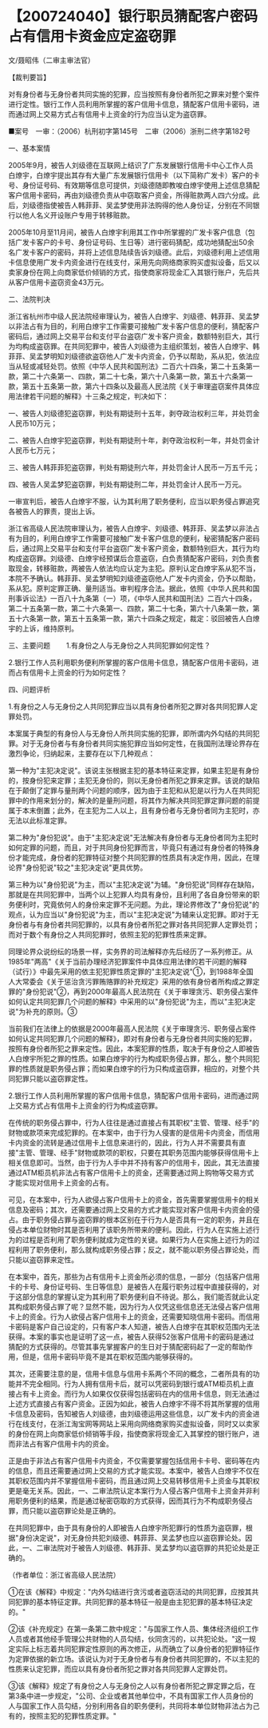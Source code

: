 # 【200724040】银行职员猜配客户密码占有信用卡资金应定盗窃罪

文/聂昭伟（二审主审法官）

【裁判要旨】

对有身份者与无身份者共同实施的犯罪，应当按照有身份者所犯之罪来对整个案件进行定性。银行工作人员利用所掌握的客户信用卡信息，猜配客户信用卡密码，进而通过网上交易方式占有信用卡上资金的行为应当认定为盗窃罪。

■案号　一审：（2006）杭刑初字第145号　二审（2006）浙刑二终字第182号

一、基本案情

2005年9月，被告人刘级德在互联网上结识了广东发展银行信用卡中心工作人员白燎宇，白燎宇提出其存有大量广东发展银行信用卡（以下简称广发卡）客户的卡号、身份证号码、有效期等信息可提供，刘级德随即教唆白燎宇使用上述信息猜配客户信用卡密码，再由刘级德负责从中窃取客户资金，所得赃款两人四六分成。此后，刘级德指使被告人韩菲菲、吴孟梦使用非法购得的他人身份证，分别在不同银行以他人名义开设账户专用于转移赃款。

2005年10月至11月间，被告人白燎宇利用其工作中所掌握的广发卡客户信息（包括广发卡客户的卡号、身份证号码、生日等）进行密码猜配，成功地猜配出50余名广发卡客户的密码，并将上述信息陆续告诉刘级德。此后，刘级德利用上述信用卡信息使用广发卡内资金进行在线支付，采用先向网络商家购买虚拟设备，后又以卖家身份在网上向商家低价倾销的方式，指使商家将现金汇入其银行账户，先后共从客户信用卡盗窃资金43万元。

二、法院判决

浙江省杭州市中级人民法院经审理认为，被告人白燎宇、刘级德、韩菲菲、吴孟梦以非法占有为目的，利用白燎宇工作需要可接触广发卡客户信息的便利，猜配客户密码后，通过网上交易平台和支付平台盗窃广发卡客户资金，数额特别巨大，其行为均构成盗窃罪。在共同犯罪中，被告人刘级德为主组织策划，被告人白燎宇、韩菲菲、吴孟梦明知刘级德欲盗窃他人广发卡内资金，仍予以帮助，系从犯，依法应当从轻或减轻处罚。依照《中华人民共和国刑法》二百六十四条，第二十五条第一款，第二十六条第一、四款，第二十七条，第六十八条第一款，第五十六条第一款，第五十五条第一款，第六十四条以及最高人民法院《关于审理盗窃案件具体应用法律若干问题的解释》十三条之规定，判决如下：

一、被告人刘级德犯盗窃罪，判处有期徒刑十五年，剥夺政治权利三年，并处罚金人民币10万元；

二、被告人白燎宇犯盗窃罪，判处有期徒刑十年，剥夺政治权利一年，并处罚金计人民币七万元；

三、被告人韩菲菲犯盗窃罪，判处有期徒刑六年，并处罚金计人民币一万五千元；

四、被告人吴孟梦犯盗窃罪，判处有期徒刑二年，并处罚金计人民币一万元。

一审宣判后，被告人白燎宇不服，认为其利用了职务便利，应当以职务侵占罪追究各被告人的罪责，提出上诉。

浙江省高级人民法院审理认为，被告人白燎宇、刘级德、韩菲菲、吴孟梦以非法占有为目的，利用白燎宇工作需要可接触广发卡客户信息的便利，秘密猜配客户密码后，通过网上交易平台和支付平台盗窃广发卡客户资金，数额特别巨大，其行为均构成盗窃罪。刘级德、白燎宇经预谋后合意盗窃，白负责猜配客户密码，刘负责套取现金，转移赃款，两被告人依法均应认定为主犯。原判认定白燎宇系从犯不当，本院不予确认。韩菲菲、吴孟梦明知刘级德盗窃他人广发卡内资金，仍予以帮助，系从犯。原判定罪正确、量刑适当。审判程序合法。据此，依照《中华人民共和国刑事诉讼法》一百八十九条第（一）项，《中华人民共和国刑法》二百六十四条，第二十五条第一款，第二十六条第一、四款，第二十七条，第六十八条第一款，第五十六条第一款，第五十五条第一款，第六十四条之规定，裁定：驳回被告人白燎宇的上诉，维持原判。

三、主要问题 　　1.有身份之人与无身份之人共同犯罪如何定性？

2.银行工作人员利用职务便利所掌握的客户信用卡信息，猜配客户信用卡密码，进而占有信用卡上资金的行为如何定性？

四、问题评析

1.有身份之人与无身份之人共同犯罪应当以具有身份者所犯之罪对各共同犯罪人定罪处罚。

本案属于典型的有身份人与无身份人所共同实施的犯罪，即所谓内外勾结的共同犯罪。对于无身份者与有身份者共同实施犯罪应当如何定性，在我国刑法理论界存在激烈争论，归纳起来，主要存在以下几种观点：

第一种为"主犯决定说"。该说主张根据主犯的基本特征来定罪，如果主犯是有身份的，按身份犯来定罪；主犯无身份的，则以无身份者所犯之罪来定罪。该说的缺陷在于颠倒了定罪与量刑两个问题的顺序，因为由于主犯和从犯是以行为人在共同犯罪中的作用来划分的，解决的是量刑问题，将其作为解决共同犯罪定罪问题的前提属于本末倒置；此外，在主犯为二人以上，且有身份者与无身份者同为主犯时，亦无法以此标准定罪。

第二种为"身份犯说"。由于"主犯决定说"无法解决有身份者与无身份者同为主犯时如何定罪的问题，而且，对于共同身份犯罪而言，毕竟只有通过有身份者的特殊身份才能完成，身份者的犯罪特征对整个共同犯罪的性质具有决定作用，因此，在理论界"身份犯说"较之"主犯决定说"更具优势。

第三种为以"身份犯说"为主，而以"主犯决定说"为辅。"身份犯说"同样存在缺陷，那就是在共同犯罪中，当两个以上犯罪人均具有身份，且利用了各自身份带来的职务便利时，究竟依何人的身份来定罪不无问题。为此，理论界修改了"身份犯说"的观点，认为应当以"身份犯说"为主，而以"主犯决定说"为辅来认定犯罪。即对于无身份者与有身份者共同犯罪的，以具有身份者所犯之罪对各共同犯罪人定罪处罚；而对于数个有身份之人共同犯罪时，依照主犯的犯罪性质来定罪。

同理论界众说纷纭的场景一样，实务界的司法解释亦先后经历了一系列修正。从1985年"两高"《关于当前办理经济犯罪案件中具体应用法律的若干问题的解释（试行）》中最先采用的依主犯犯罪性质定罪的"主犯决定说"①，到1988年全国人大常委会《关于惩治贪污罪贿赂罪的补充规定》采用的依有身份者所构成之罪定罪的"身份犯说"②，再到2000年最高人民法院在《关于审理贪污、职务侵占案件如何认定共同犯罪几个问题的解释》中采用的以"身份犯说"为主，而以"主犯决定说"为补充的原则。③

当前我们在法律上的依据是2000年最高人民法院《关于审理贪污、职务侵占案件如何认定共同犯罪几个问题的解释》，即对有身份者与无身份者共同实施的犯罪，按照有身份者所犯之罪来定性。因此，本案犯罪的性质，取决于有身份之人即被告人白燎宇所犯之罪的性质。如果白燎宇的行为构成职务侵占罪，那么，整个共同犯罪的性质就是职务侵占罪；而如果白燎宇的行为只构成盗窃罪，相应的，对整个共同犯罪只能以盗窃罪定性。

2.银行工作人员利用所掌握的客户信用卡信息，猜配客户信用卡密码，进而通过网上交易方式占有信用卡上资金的行为构成盗窃罪。

在传统的职务侵占罪中，行为人往往是通过直接占有其职权"主管、管理、经手"的财物或款项来完成犯罪的。在本案中，由于行为人侵害的是信用卡内资金，而信用卡内资金的流转是通过信用卡上信息来进行的，因此，行为人并不需要具有直接"主管、管理、经手"财物或款项的职权，只要在其职务范围内能够获得信用卡上相关信息即可。当然，由于行为人手中并不持有客户的信用卡，因此，其无法直接通过ATM柜员机非法占有客户信用卡上的资金，还需要通过网上购物等交易方式才能实现对信用卡上资金的占有。

可见，在本案中，行为人欲侵占客户信用卡上的资金，首先需要掌握信用卡的相关信息及密码；其次，还需要通过网上交易的方式才能实现对客户信用卡内资金的侵占。由于职务侵占罪与盗窃罪的根本区别在于行为人是否具有一定的职务，并且在侵占本单位财物时其是否利用了该职务所带来的便利。因此，行为人在实施上述行为的过程是否利用了职务便利就成为定性的关键。如果行为人在实施上述行为的过程利用了职务便利，那么就构成职务侵占罪；反之，就不能以职务侵占罪论处，而只能以盗窃罪来定性。

在本案中，首先，那些为占有信用卡上资金所必须的信息，一部分（包括客户信用卡的卡号、身份证号码、生日等信息）是被告人在履行职务过程中直接获得的，对于这部分信息的掌握认定为其利用了职务便利自不待说。那么，我们能否就此认定其构成职务侵占罪了呢？显然不能，因为行为人仅凭这些信息还无法侵占客户信用卡上的资金。行为人欲侵占客户信用卡上的资金，还需要知晓信用卡密码。而信用卡密码是客户自己设定的，只有客户本人知道，被告人白燎宇在其职权范围内无法获得。本案的事实也是证明了这一点，被告人获得52张客户信用卡的密码是通过猜配的方式获得的。尽管其事先掌握客户的生日对于猜配密码起了一定的帮助作用，但是，信用卡密码毕竟不是其在职权范围内能够获得的。

其次，还需要注意的是，信用卡信息与信用卡系两个不同的概念，二者所具有的功能并不完全相同。行为人拥有信用卡后，就可以凭密码到银行或ATM柜员机上直接占有卡上资金。而行为人如果仅仅获得包括密码在内的信用卡信息，则无法通过上述方式直接占有客户资金。正因为如此，被告人白燎宇不得不将其所掌握的信用卡信息及密码，告知被告人刘级德，由刘级德运用这些信息，以广发卡内的资金进行在线支付，在浙江淘宝网等网站上采用向网络商家购买虚拟设备，同时又以卖家的身份在网上向商家低价倾销等手段，指使商家将现金汇入其掌控的银行账户，进而非法占有客户信用卡内的资金。

正是由于非法占有客户信用卡内资金，不仅需要掌握包括信用卡卡号、密码等在内的信息，而且还需要通过网上交易的方式才能实现。本案中，被告人白燎宇不仅在其职权范围内并不掌握信用卡密码，而且通过网上交易转移信用卡上资金与其职权更是毫无关系。因此，一、二审法院认定本案行为人侵占客户信用卡上资金并非利用职务便利的结果，而是通过秘密窃取的方式获得，因而其行为不构成职务侵占罪，而只能以盗窃罪论处是正确的。

在共同犯罪中，由于具有身份的人即被告人白燎宇所犯罪行的性质为盗窃罪，根据"身份决定说"，对无身份共犯刘级德、韩菲菲、吴孟梦也应以盗窃罪论处。因此，一、二审法院对于被告人刘级德、韩菲菲、吴孟梦均以盗窃罪的共犯论处是正确的。

（作者单位：浙江省高级人民法院）

①在该《解释》中规定："内外勾结进行贪污或者盗窃活动的共同犯罪，应按其共同犯罪的基本特征定罪。共同犯罪的基本特征一般是由主犯犯罪的基本特征决定的。"

②该《补充规定》在第一条第二款中规定："与国家工作人员、集体经济组织工作人员或者其他经手管理公共财物的人员勾结，伙同贪污的，以共犯论处。"这一规定实际上标志着共同犯罪定性原则的再次修正，从而确立了以身份者的犯罪特征作为定罪依据的新立场。该说认为对于无身份者与有身份者共同犯罪的，不以主犯的性质来认定犯罪，而应以具有身份者所犯之罪对各共同犯罪人定罪处罚。

③该《解释》规定了有身份之人与无身份之人以有身份者所犯之罪定罪之后，在第3条中进一步规定，"公司、企业或者其他单位中，不具有国家工作人员身份的人与国家工作人员勾结，分别利用各自的职务便利，共同将本单位财物非法占为己有的，按照主犯的犯罪性质定罪。"